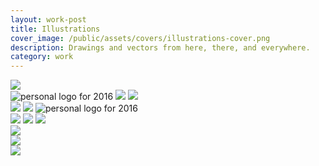 ```yaml
---
layout: work-post
title: Illustrations
cover_image: /public/assets/covers/illustrations-cover.png
description: Drawings and vectors from here, there, and everywhere.
category: work
---
```


<div class="grid">
  <img src="/public/assets/sebastian/clark-4.jpg" alt=" ">
  <div class="col-7-12">
    <img src="/public/assets/illustrations/tubes.png" alt="personal logo for 2016">
    <img src="/public/assets/illustrations/colored_drawing.jpg" alt=" ">
    <img src="/public/assets/illustrations/2015-PNW-beard-co.png" alt=" ">
  </div>
  <div class="col-5-12">
    <img src="/public/assets/illustrations/e-haitian-fight-song.png" alt=" ">
    <img src="/public/assets/illustrations/tolkein.png" alt=" ">
    <img src="/public/assets/illustrations/night.jpg" alt="personal logo for 2016">
  </div>
  <img src="/public/assets/illustrations/figures.png" alt=" ">
  <img src="/public/assets/illustrations/socks.gif" alt=" ">
  <img src="{{ site.cdn_path }}/illustrations/pecha-kucha.png" />
  <div class="col-1-2">
    <img src="/public/assets/illustrations/code-and-design.png" alt=" ">
  </div>
  <div class="col-1-2">
    <img src="/public/assets/covers/park-cover.jpg" alt=" ">    
  </div>
  <img src="/public/assets/illustrations/irondesign-building.png" alt=" ">
</div>
